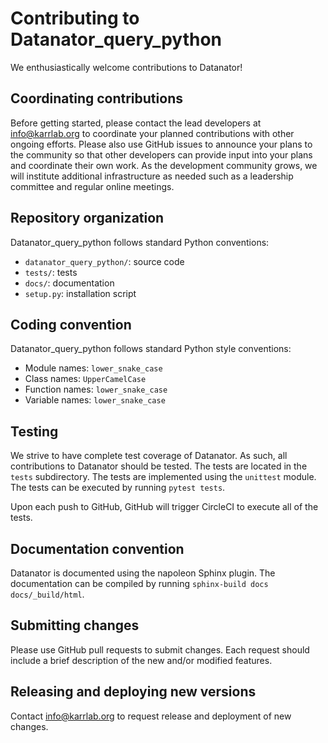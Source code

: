 # Contributing to Datanator_query_python

We enthusiastically welcome contributions to Datanator!

## Coordinating contributions

Before getting started, please contact the lead developers at [info@karrlab.org](mailto:info@karrlab.org) to coordinate your planned contributions with other ongoing efforts. Please also use GitHub issues to announce your plans to the community so that other developers can provide input into your plans and coordinate their own work. As the development community grows, we will institute additional infrastructure as needed such as a leadership committee and regular online meetings.

## Repository organization

Datanator_query_python follows standard Python conventions:

* `datanator_query_python/`: source code
* `tests/`: tests
* `docs/`: documentation
* `setup.py`: installation script

## Coding convention

Datanator_query_python follows standard Python style conventions:

* Module names: `lower_snake_case`
* Class names: `UpperCamelCase`
* Function names: `lower_snake_case`
* Variable names: `lower_snake_case`

## Testing

We strive to have complete test coverage of Datanator. As such, all contributions to Datanator should be tested. The tests are located in the `tests` subdirectory. The tests are implemented using the `unittest` module. The tests can be executed by running `pytest tests`.

Upon each push to GitHub, GitHub will trigger CircleCI to execute all of the tests.

## Documentation convention

Datanator is documented using the napoleon Sphinx plugin. The documentation can be compiled by running `sphinx-build docs docs/_build/html`.

## Submitting changes

Please use GitHub pull requests to submit changes. Each request should include a brief description of the new and/or modified features.

## Releasing and deploying new versions

Contact [info@karrlab.org](mailto:info@karrlab.org) to request release and deployment of new changes. 
